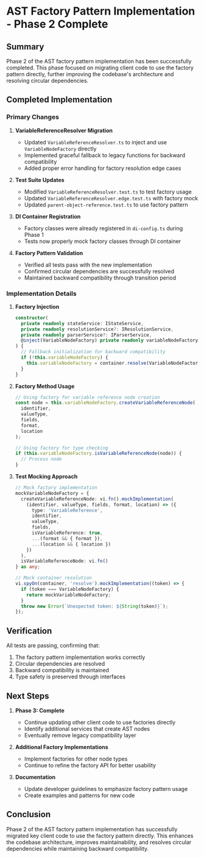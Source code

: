 # AST Factory Pattern Implementation - Phase 2 Complete

## Summary

Phase 2 of the AST factory pattern implementation has been successfully completed. This phase focused on migrating client code to use the factory pattern directly, further improving the codebase's architecture and resolving circular dependencies.

## Completed Implementation

### Primary Changes

1. **VariableReferenceResolver Migration**
   - Updated `VariableReferenceResolver.ts` to inject and use `VariableNodeFactory` directly
   - Implemented graceful fallback to legacy functions for backward compatibility
   - Added proper error handling for factory resolution edge cases

2. **Test Suite Updates**
   - Modified `VariableReferenceResolver.test.ts` to test factory usage
   - Updated `VariableReferenceResolver.edge.test.ts` with factory mock
   - Updated `parent-object-reference.test.ts` to use factory pattern

3. **DI Container Registration**
   - Factory classes were already registered in `di-config.ts` during Phase 1
   - Tests now properly mock factory classes through DI container

4. **Factory Pattern Validation**
   - Verified all tests pass with the new implementation
   - Confirmed circular dependencies are successfully resolved
   - Maintained backward compatibility through transition period

### Implementation Details

1. **Factory Injection**
   ```typescript
   constructor(
     private readonly stateService: IStateService,
     private readonly resolutionService?: IResolutionService,
     private readonly parserService?: IParserService,
     @inject(VariableNodeFactory) private readonly variableNodeFactory?: VariableNodeFactory
   ) {
     // Fallback initialization for backward compatibility
     if (!this.variableNodeFactory) {
       this.variableNodeFactory = container.resolve(VariableNodeFactory);
     }
   }
   ```

2. **Factory Method Usage**
   ```typescript
   // Using factory for variable reference node creation
   const node = this.variableNodeFactory.createVariableReferenceNode(
     identifier, 
     valueType, 
     fields, 
     format, 
     location
   );
   
   // Using factory for type checking
   if (this.variableNodeFactory.isVariableReferenceNode(node)) {
     // Process node
   }
   ```

3. **Test Mocking Approach**
   ```typescript
   // Mock factory implementation
   mockVariableNodeFactory = {
     createVariableReferenceNode: vi.fn().mockImplementation(
       (identifier, valueType, fields, format, location) => ({
         type: 'VariableReference',
         identifier,
         valueType,
         fields,
         isVariableReference: true,
         ...(format && { format }),
         ...(location && { location })
       })
     ),
     isVariableReferenceNode: vi.fn()
   } as any;
   
   // Mock container resolution
   vi.spyOn(container, 'resolve').mockImplementation((token) => {
     if (token === VariableNodeFactory) {
       return mockVariableNodeFactory;
     }
     throw new Error(`Unexpected token: ${String(token)}`);
   });
   ```

## Verification

All tests are passing, confirming that:

1. The factory pattern implementation works correctly
2. Circular dependencies are resolved
3. Backward compatibility is maintained
4. Type safety is preserved through interfaces

## Next Steps

1. **Phase 3: Complete**
   - Continue updating other client code to use factories directly
   - Identify additional services that create AST nodes
   - Eventually remove legacy compatibility layer

2. **Additional Factory Implementations**
   - Implement factories for other node types
   - Continue to refine the factory API for better usability

3. **Documentation**
   - Update developer guidelines to emphasize factory pattern usage
   - Create examples and patterns for new code

## Conclusion

Phase 2 of the AST factory pattern implementation has successfully migrated key client code to use the factory pattern directly. This enhances the codebase architecture, improves maintainability, and resolves circular dependencies while maintaining backward compatibility.